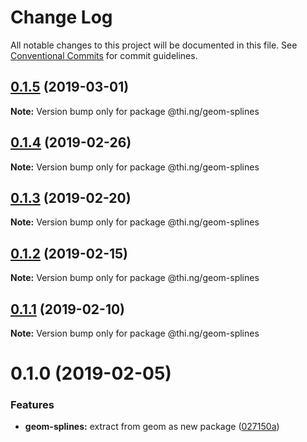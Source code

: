 # Change Log

All notable changes to this project will be documented in this file.
See [Conventional Commits](https://conventionalcommits.org) for commit guidelines.

## [0.1.5](https://github.com/thi-ng/umbrella/compare/@thi.ng/geom-splines@0.1.4...@thi.ng/geom-splines@0.1.5) (2019-03-01)

**Note:** Version bump only for package @thi.ng/geom-splines





## [0.1.4](https://github.com/thi-ng/umbrella/compare/@thi.ng/geom-splines@0.1.3...@thi.ng/geom-splines@0.1.4) (2019-02-26)

**Note:** Version bump only for package @thi.ng/geom-splines





## [0.1.3](https://github.com/thi-ng/umbrella/compare/@thi.ng/geom-splines@0.1.2...@thi.ng/geom-splines@0.1.3) (2019-02-20)

**Note:** Version bump only for package @thi.ng/geom-splines





## [0.1.2](https://github.com/thi-ng/umbrella/compare/@thi.ng/geom-splines@0.1.1...@thi.ng/geom-splines@0.1.2) (2019-02-15)

**Note:** Version bump only for package @thi.ng/geom-splines





## [0.1.1](https://github.com/thi-ng/umbrella/compare/@thi.ng/geom-splines@0.1.0...@thi.ng/geom-splines@0.1.1) (2019-02-10)

**Note:** Version bump only for package @thi.ng/geom-splines





# 0.1.0 (2019-02-05)


### Features

* **geom-splines:** extract from geom as new package ([027150a](https://github.com/thi-ng/umbrella/commit/027150a))

